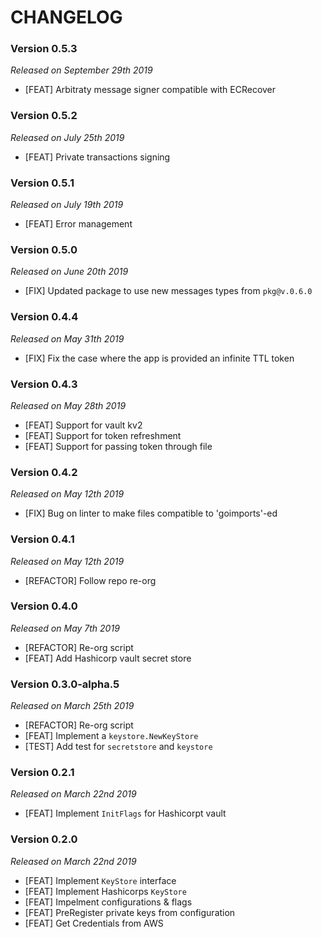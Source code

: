 # CHANGELOG

### Version 0.5.3

*Released on September 29th 2019*

- [FEAT] Arbitraty message signer compatible with ECRecover

### Version 0.5.2

*Released on July 25th 2019*

- [FEAT] Private transactions signing

### Version 0.5.1

*Released on July 19th 2019*

- [FEAT] Error management

### Version 0.5.0

*Released on June 20th 2019*

- [FIX] Updated package to use new messages types from `pkg@v.0.6.0`

### Version 0.4.4

*Released on May 31th 2019*

- [FIX] Fix the case where the app is provided an infinite TTL token

### Version 0.4.3

*Released on May 28th 2019*

- [FEAT] Support for vault kv2
- [FEAT] Support for token refreshment
- [FEAT] Support for passing token through file 

### Version 0.4.2

*Released on May 12th 2019*

- [FIX] Bug on linter to make files compatible to 'goimports'-ed

### Version 0.4.1

*Released on May 12th 2019*

- [REFACTOR] Follow repo re-org

### Version 0.4.0

*Released on May 7th 2019*

- [REFACTOR] Re-org script
- [FEAT] Add Hashicorp vault secret store 

### Version 0.3.0-alpha.5

*Released on March 25th 2019*

- [REFACTOR] Re-org script
- [FEAT] Implement a `keystore.NewKeyStore`
- [TEST] Add test for `secretstore` and `keystore`

### Version 0.2.1

*Released on March 22nd 2019*

- [FEAT] Implement `InitFlags` for Hashicorpt vault

### Version 0.2.0

*Released on March 22nd 2019*

- [FEAT] Implement `KeyStore` interface
- [FEAT] Implement Hashicorps `KeyStore`
- [FEAT] Impelment configurations & flags
- [FEAT] PreRegister private keys from configuration
- [FEAT] Get Credentials from AWS